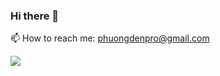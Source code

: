 ### Hi there 👋
📫 How to reach me: phuongdenpro@gmail.com

![](https://komarev.com/ghpvc/?username=phuongdenpro&color=green)

